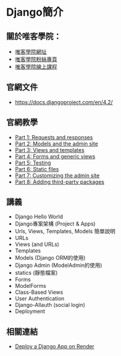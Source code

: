 # Django簡介

## 關於唯客學院：

* [唯客學院網址](http://www.vcdemy.com)
* [唯客學院粉絲專頁](https://www.facebook.com/vcdemy/)
* [唯客學院線上課程](https://khpy.teachable.com)

## 官網文件

* https://docs.djangoproject.com/en/4.2/

## 官網教學

* [Part 1: Requests and responses](https://docs.djangoproject.com/en/4.2/intro/tutorial01/)
* [Part 2: Models and the admin site](https://docs.djangoproject.com/en/4.2/intro/tutorial02/)
* [Part 3: Views and templates](https://docs.djangoproject.com/en/4.2/intro/tutorial03/)
* [Part 4: Forms and generic views](https://docs.djangoproject.com/en/4.2/intro/tutorial04/)
* [Part 5: Testing](https://docs.djangoproject.com/en/4.2/intro/tutorial05/)
* [Part 6: Static files](https://docs.djangoproject.com/en/4.2/intro/tutorial06/)
* [Part 7: Customizing the admin site](https://docs.djangoproject.com/en/4.2/intro/tutorial07/)
* [Part 8: Adding third-party packages](https://docs.djangoproject.com/en/4.2/intro/tutorial08/)

## 講義

* Django Hello World
* Django專案架構 (Project & Apps)
* Urls, Views, Templates, Models 簡單說明
* URLs
* Views (and URLs)
* Templates
* Models (Django ORM的使用)
* Django Admin (ModelAdmin的使用)
* statics (靜態檔案)
* Forms
* ModelForms
* Class-Based Views
* User Authentication
* Django-Allauth (social login)
* Deployment

## 相關連結
* [Deploy a Django App on Render](https://docs.render.com/deploy-django)
